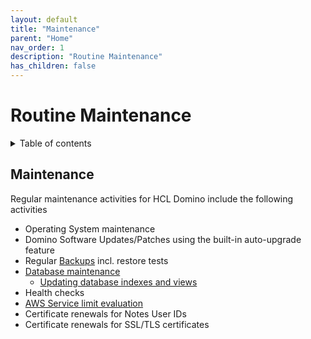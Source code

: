 ```yaml
---
layout: default
title: "Maintenance"
parent: "Home"
nav_order: 1
description: "Routine Maintenance"
has_children: false
---
```


<h1>Routine Maintenance</h1>

<details close markdown="block">
  <summary>
    Table of contents
  </summary>
  {: .text-delta }
1. TOC
{:toc}
</details>


## Maintenance

Regular maintenance activities for HCL Domino include the following activities
* Operating System maintenance
* Domino Software Updates/Patches using the built-in auto-upgrade feature
* Regular [Backups](backup.md) incl. restore tests
* [Database maintenance](https://help.hcltechsw.com/domino/12.0.2/admin/admn_managingdatabases_c.html)
  * [Updating database indexes and views](https://help.hcltechsw.com/domino/12.0.2/admin/admn_updatingdatabaseindexesandviews_c.html)
* Health checks
* [AWS Service limit evaluation](https://docs.aws.amazon.com/awssupport/latest/user/service-limits.html)
* Certificate renewals for Notes User IDs 
* Certificate renewals for SSL/TLS certificates
